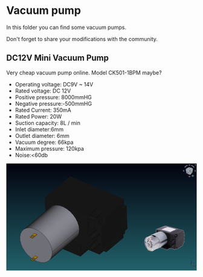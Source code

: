 # Vacuum pump

In this folder you can find some vacuum pumps.

Don't forget to share your modifications with the community.

## DC12V Mini Vacuum Pump

Very cheap vacuum pump online. Model CK501-1BPM maybe?

* Operating voltage: DC9V ~ 14V
* Rated voltage: DC 12V
* Positive pressure: 8000mmHG
* Negative pressure:-500mmHG
* Rated Current: 350mA
* Rated Power: 20W
* Suction capacity: 8L / min
* Inlet diameter:6mm
* Outlet diameter: 6mm
* Vacuum degree: 66kpa
* Maximum pressure: 120kpa
* Noise:<60db

![DC12V](Mini%20vacuum%20pump.png)

